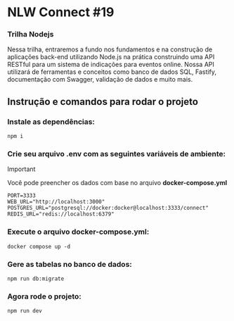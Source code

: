 # NLW Connect #19

### Trilha Nodejs

Nessa trilha, entraremos a fundo nos fundamentos e na construção de aplicações back-end utilizando Node.js na prática construindo uma API RESTful para um sistema de indicações para eventos online. Nossa API utilizará de ferramentas e conceitos como banco de dados SQL, Fastify, documentação com Swagger, validação de dados e muito mais.

## Instrução e comandos para rodar o projeto

### Instale as dependências:

```
npm i
```

### Crie seu arquivo **.env** com as seguintes variáveis de ambiente:

> [!IMPORTANT]
> Você pode preencher os dados com base no arquivo **docker-compose.yml**

```
PORT=3333
WEB_URL="http://localhost:3000"
POSTGRES_URL="postgresql://docker:docker@localhost:3333/connect"
REDIS_URL="redis://localhost:6379"
```
### Execute o arquivo **docker-compose.yml**:

```
docker compose up -d
```

### Gere as tabelas no banco de dados:

```
npm run db:migrate
```

### Agora rode o projeto:

```
npm run dev
```
